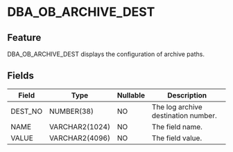 # DBA_OB_ARCHIVE_DEST
## Feature
DBA_OB_ARCHIVE_DEST displays the configuration of archive paths.
## Fields

| Field | Type | Nullable | Description |
| --- | --- | --- | --- |
| DEST_NO | NUMBER(38) | NO | The log archive destination number. |
| NAME | VARCHAR2(1024) | NO | The field name. |
| VALUE | VARCHAR2(4096) | NO | The field value. |